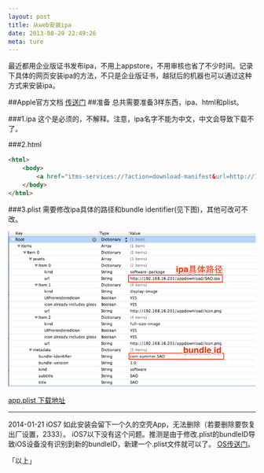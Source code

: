 ```yaml
---
layout: post
title: 从web安装ipa
date: 2013-08-29 22:49:26
meta: ture
---
```

最近都用企业版证书发布ipa，不用上appstore，不用审核也省了不少时间。记录下具体的网页安装ipa的方法，不只是企业版证书，越狱后的机器也可以通过这种方式来安装ipa。
  

##Apple官方文档
[传送门](http://help.apple.com/iosdeployment-apps/mac/1.1/#app43ad871e)
##准备
总共需要准备3样东西，ipa、html和plist。

###1.ipa
这个是必须的，不解释。注意，ipa名字不能为中文，中文会导致下载不了。

###2.html
   
```html   
<html>
	<body>
		<a href="itms-services://?action=download-manifest&url=http://192.168.16.201/appdownload/app.plist">click to download </a>
	</body>
</html>
```   
   
###3.plist
需要修改ipa具体的路径和bundle identifier(见下图)，其他可改可不改。  

![](/images/blog-images/2013-08-29/ipaWebDownloadPlist.png)  
	   
[app.plist 下载地址](http://pan.baidu.com/share/link?shareid=698052472&uk=2885859734)

---
2014-01-21
iOS7 如此安装会留下一个久的空壳App，无法删除（若要删除要恢复出厂设置，2333）。 iOS7以下没有这个问题。推测是由于修改.plist的bundleID导致iOS设备没有识别到新的bundleID，新建一个.plist文件就可以了。
[OS传送门](http://stackoverflow.com/questions/19423742/installing-in-house-apps-stuck-looping-on-ios-7)。
  

「以上」
